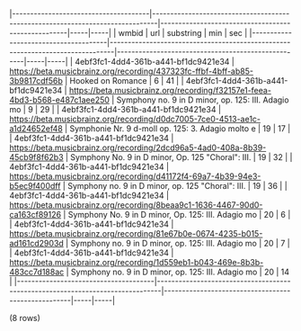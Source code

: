 |--------------------------------------|-------------------------------------------------------------------------------|----------------------------------------------------|-----|-----|
|                wmbid                 |                                      url                                      |                     substring                      | min | sec |
|--------------------------------------|-------------------------------------------------------------------------------|----------------------------------------------------|-----|-----|
| 4ebf3fc1-4dd4-361b-a441-bf1dc9421e34 | <https://beta.musicbrainz.org/recording/437323fc-ffbf-4bff-ab85-3b9817cdf56b> | Hooked on Romance                                  |   6 |  41 |
| 4ebf3fc1-4dd4-361b-a441-bf1dc9421e34 | <https://beta.musicbrainz.org/recording/f32157e1-feea-4bd3-b568-e487c1aee250> | Symphony no. 9 in D minor, op. 125: III. Adagio mo |   9 |  29 |
| 4ebf3fc1-4dd4-361b-a441-bf1dc9421e34 | <https://beta.musicbrainz.org/recording/d0dc7005-7ce0-4513-ae1c-a1d24652ef48> | Symphonie Nr. 9 d-moll op. 125: 3. Adagio molto e  |  19 |  17 |
| 4ebf3fc1-4dd4-361b-a441-bf1dc9421e34 | <https://beta.musicbrainz.org/recording/2dcd96a5-4ad0-408a-8b39-45cb9f8f62b3> | Symphony No. 9 in D minor, Op. 125 "Choral": III.  |  19 |  32 |
| 4ebf3fc1-4dd4-361b-a441-bf1dc9421e34 | <https://beta.musicbrainz.org/recording/d41172f4-69a7-4b39-94e3-b5ec9f400dff> | Symphony no. 9 in D minor, op. 125 "Choral": III.  |  19 |  36 |
| 4ebf3fc1-4dd4-361b-a441-bf1dc9421e34 | <https://beta.musicbrainz.org/recording/8beaa9c1-1636-4467-90d0-ca163cf89126> | Symphony No. 9 in D minor, Op. 125: III. Adagio mo |  20 |   6 |
| 4ebf3fc1-4dd4-361b-a441-bf1dc9421e34 | <https://beta.musicbrainz.org/recording/81e67b0e-0674-4235-b015-ad161cd2903d> | Symphony no. 9 in D minor, op. 125: III. Adagio mo |  20 |   7 |
| 4ebf3fc1-4dd4-361b-a441-bf1dc9421e34 | <https://beta.musicbrainz.org/recording/1d559eb1-b043-469e-8b3b-483cc7d188ac> | Symphony no. 9 in D minor, op. 125: III. Adagio mo |  20 |  14 |
|--------------------------------------|-------------------------------------------------------------------------------|----------------------------------------------------|-----|-----|

(8 rows)

